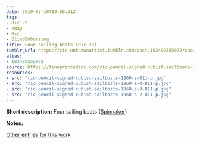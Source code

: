 ```yaml
---
date: 2019-03-16T19:50:31Z
tags:
- Ric 22
- eBay
- Ric
- BlindEmbossing
title: Four sailing boats (Ric 22)
tumblr_url: https://ric-unknownartist.tumblr.com/post/183499555972/short-description-three-sailing-boats
alias:
- 183499555972
source: https://fineprintedinc.com/ric-pencil-signed-cubist-sailboats-1960s-811-p.asp
resources:
- src: "ric-pencil-signed-cubist-sailboats-1960-s-811-p.jpg"
- src: "ric-pencil-signed-cubist-sailboats-1960-s-4-811-p.jpg"
- src: "ric-pencil-signed-cubist-sailboats-1960-s-3-811-p.jpg"
- src: "ric-pencil-signed-cubist-sailboats-1960-s-2-811-p.jpg"
---
```


**Short description:** Four sailing boats ([Spinnaker](https://en.wikipedia.org/wiki/Spinnaker))

**Notes:**

[Other entries for this work](/tags/ric-22)
